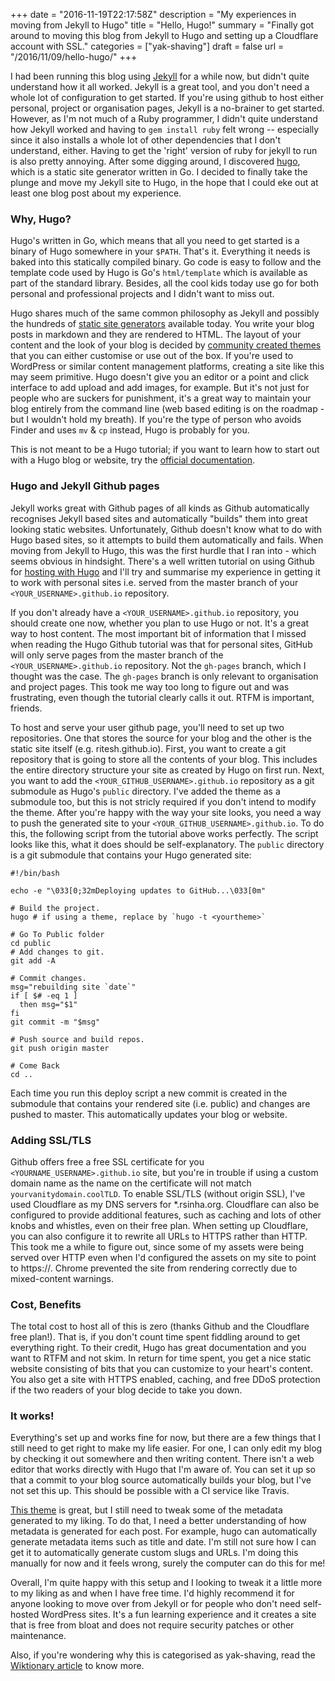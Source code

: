 +++
date = "2016-11-19T22:17:58Z"
description = "My experiences in moving from Jekyll to Hugo"
title = "Hello, Hugo!"
summary = "Finally got around to moving this blog from Jekyll to Hugo and setting up a Cloudflare account with SSL."
categories = ["yak-shaving"]
draft = false
url = "/2016/11/09/hello-hugo/"
+++

I had been running this blog using [Jekyll](https://jekyllrb.com/) for a while now, but didn't quite understand how it all worked. Jekyll is a great tool, and you don't need a whole lot of configuration to get started. If you're using github to host either personal, project or organisation pages, Jekyll is a no-brainer to get started. However, as I'm not much of a Ruby programmer, I didn't quite understand how Jekyll worked and having to `gem install ruby` felt wrong -- especially since it also installs a whole lot of other dependencies that I don't understand, either. Having to get the 'right' version of ruby for jekyll to run is also pretty annoying. After some digging around, I discovered [hugo](http://gethugo.io), which is a static site generator written in Go. I decided to finally take the plunge and move my Jekyll site to Hugo, in the hope that I could eke out at least one blog post about my experience.

### Why, Hugo?
Hugo's written in Go, which means that all you need to get started is a binary of Hugo somewhere in your `$PATH`. That's it. Everything it needs is baked into this statically compiled binary. Go code is easy to follow and the template code used by Hugo is Go's `html/template` which is available as part of the standard library. Besides, all the cool kids today use go for both personal and professional projects and I didn't want to miss out. 

Hugo shares much of the same common philosophy as Jekyll and possibly the hundreds of [static site generators](https://www.staticgen.com/) available today. You write your blog posts in markdown and they are rendered to HTML. The layout of your content and the look of your blog is decided by [community created themes](http://themes.gohugo.io/) that you can either customise or use out of the box.  If you're used to WordPress or similar content management platforms, creating a site like this may seem primitive. Hugo doesn't give you an editor or a point and click interface to add upload and add images, for example. But it's not just for people who are suckers for punishment, it's a great way to maintain your blog entirely from the command line (web based editing is on the roadmap - but I wouldn't hold my breath). If you're the type of person who avoids Finder and uses `mv` & `cp` instead, Hugo is probably for you.

This is not meant to be a Hugo tutorial; if you want to learn how to start out with a Hugo blog or website, try the [official documentation](https://gohugo.io/overview/introduction/). 

### Hugo and Jekyll Github pages
Jekyll works great with Github pages of all kinds as Github automatically recognises Jekyll based sites and automatically "builds" them into great looking static websites. Unfortunately, Github doesn't know what to do with Hugo based sites, so it attempts to build them automatically and fails. When moving from Jekyll to Hugo, this was the first hurdle that I ran into - which seems obvious in hindsight. There's a well written tutorial on using Github for [hosting with Hugo](https://gohugo.io/tutorials/github-pages-blog/) and I'll try and summarise my experience in getting it to work with personal sites i.e. served from the master branch of your `<YOUR_USERNAME>.github.io` repository. 

If you don't already have a `<YOUR_USERNAME>.github.io` repository, you should create one now, whether you plan to use Hugo or not. It's a great way to host content. The most important bit of information that I missed when reading the Hugo Github tutorial was that for personal sites, GitHub will only serve pages from the master branch of the `<YOUR_USERNAME>.github.io` repository. Not the `gh-pages` branch, which I thought was the case. The `gh-pages` branch is only relevant to organisation and project pages. This took me way too long to figure out and was frustrating, even though the tutorial clearly calls it out. RTFM is important, friends. 

To host and serve your user github page, you'll need to set up two repositories. One that stores the source for your blog and the other is the static site itself (e.g. ritesh.github.io). First, you want to create a git repository that is going to store all the contents of your blog. This includes the entire directory structure your site as created by Hugo on first run. Next, you want to add the `<YOUR_GITHUB_USERNAME>.github.io` repository as a git submodule as Hugo's `public` directory. I've added the theme as a submodule too, but this is not stricly required if you don't intend to modify the theme. After you're happy with the way your site looks, you need a way to push the generated site to your `<YOUR_GITHUB_USERNAME>.github.io`. To do this, the following script from the tutorial above works perfectly. The script looks like this, what it does should be self-explanatory. The `public` directory is a git submodule that contains your Hugo generated site:

```
#!/bin/bash

echo -e "\033[0;32mDeploying updates to GitHub...\033[0m"

# Build the project.
hugo # if using a theme, replace by `hugo -t <yourtheme>`

# Go To Public folder
cd public
# Add changes to git.
git add -A

# Commit changes.
msg="rebuilding site `date`"
if [ $# -eq 1 ]
  then msg="$1"
fi
git commit -m "$msg"

# Push source and build repos.
git push origin master

# Come Back
cd ..
```

Each time you run this deploy script a new commit is created in the submodule that contains your rendered site (i.e. public) and changes are pushed to master. This automatically updates your blog or website. 

### Adding SSL/TLS
Github offers free a free SSL certificate for you `<YOURNAME_USERNAME>.github.io` site, but you're in trouble if using a custom domain name as the name on the certificate will not match `yourvanitydomain.coolTLD`. To enable SSL/TLS (without origin SSL), I've used Cloudflare as my DNS servers for *.rsinha.org. Cloudflare can also be configured to provide additional features, such as caching and lots of other knobs and whistles, even on their free plan. When setting up Cloudflare, you can also configure it to rewrite all URLs to HTTPS rather than HTTP. This took me a while to figure out, since some of my assets were being served over HTTP even when I'd configured the assets on my site to point to https://. Chrome prevented the site from rendering correctly due to mixed-content warnings.

### Cost, Benefits
The total cost to host all of this is zero (thanks Github and the Cloudflare free plan!). That is, if you don't count time spent fiddling around to get everything right. To their credit, Hugo has great documentation and you want to RTFM and not skim. In return for time spent, you get a nice static website consisting of bits that you can customize to your heart's content. You also get a site with HTTPS enabled, caching, and free DDoS protection if the two readers of your blog decide to take you down.


### It works!

Everything's set up and works fine for now, but there are a few things that I still need to get right to make my life easier. For one, I can only edit my blog by checking it out somewhere and then writing content. There isn't a web editor that works directly with Hugo that I'm aware of. You can set it up so that a commit to your blog source automatically builds your blog, but I've not set this up. This should be possible with a CI service like Travis. 

[This theme](http://themes.gohugo.io/internet-weblog/) is great, but I still need to tweak some of the metadata generated to my liking. To do that, I need a better understanding of how metadata is generated for each post. For example, hugo can automatically generate metadata items such as title and date. I'm still not sure how I can get it to automatically generate custom slugs and URLs. I'm doing this manually for now and it feels wrong, surely the computer can do this for me!

Overall, I'm quite happy with this setup and I looking to tweak it a little more to my liking as and when I have free time. I'd highly recommend it for anyone looking to move over from Jekyll or for people who don't need self-hosted WordPress sites. It's a fun learning experience and it creates a site that is free from bloat and does not require security patches or other maintenance.

Also, if you're wondering why this is categorised as yak-shaving, read the [Wiktionary article](https://en.wiktionary.org/wiki/yak_shaving) to know more.   




